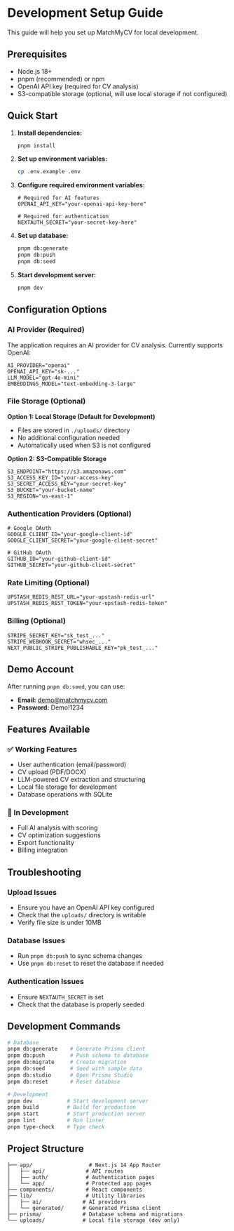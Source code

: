 # Development Setup Guide

This guide will help you set up MatchMyCV for local development.

## Prerequisites

- Node.js 18+
- pnpm (recommended) or npm
- OpenAI API key (required for CV analysis)
- S3-compatible storage (optional, will use local storage if not configured)

## Quick Start

1. **Install dependencies:**

   ```bash
   pnpm install
   ```

2. **Set up environment variables:**

   ```bash
   cp .env.example .env
   ```

3. **Configure required environment variables:**

   ```env
   # Required for AI features
   OPENAI_API_KEY="your-openai-api-key-here"

   # Required for authentication
   NEXTAUTH_SECRET="your-secret-key-here"
   ```

4. **Set up database:**

   ```bash
   pnpm db:generate
   pnpm db:push
   pnpm db:seed
   ```

5. **Start development server:**
   ```bash
   pnpm dev
   ```

## Configuration Options

### AI Provider (Required)

The application requires an AI provider for CV analysis. Currently supports OpenAI:

```env
AI_PROVIDER="openai"
OPENAI_API_KEY="sk-..."
LLM_MODEL="gpt-4o-mini"
EMBEDDINGS_MODEL="text-embedding-3-large"
```

### File Storage (Optional)

**Option 1: Local Storage (Default for Development)**

- Files are stored in `./uploads/` directory
- No additional configuration needed
- Automatically used when S3 is not configured

**Option 2: S3-Compatible Storage**

```env
S3_ENDPOINT="https://s3.amazonaws.com"
S3_ACCESS_KEY_ID="your-access-key"
S3_SECRET_ACCESS_KEY="your-secret-key"
S3_BUCKET="your-bucket-name"
S3_REGION="us-east-1"
```

### Authentication Providers (Optional)

```env
# Google OAuth
GOOGLE_CLIENT_ID="your-google-client-id"
GOOGLE_CLIENT_SECRET="your-google-client-secret"

# GitHub OAuth
GITHUB_ID="your-github-client-id"
GITHUB_SECRET="your-github-client-secret"
```

### Rate Limiting (Optional)

```env
UPSTASH_REDIS_REST_URL="your-upstash-redis-url"
UPSTASH_REDIS_REST_TOKEN="your-upstash-redis-token"
```

### Billing (Optional)

```env
STRIPE_SECRET_KEY="sk_test_..."
STRIPE_WEBHOOK_SECRET="whsec_..."
NEXT_PUBLIC_STRIPE_PUBLISHABLE_KEY="pk_test_..."
```

## Demo Account

After running `pnpm db:seed`, you can use:

- **Email:** demo@matchmycv.com
- **Password:** Demo!1234

## Features Available

### ✅ Working Features

- User authentication (email/password)
- CV upload (PDF/DOCX)
- LLM-powered CV extraction and structuring
- Local file storage for development
- Database operations with SQLite

### 🚧 In Development

- Full AI analysis with scoring
- CV optimization suggestions
- Export functionality
- Billing integration

## Troubleshooting

### Upload Issues

- Ensure you have an OpenAI API key configured
- Check that the `uploads/` directory is writable
- Verify file size is under 10MB

### Database Issues

- Run `pnpm db:push` to sync schema changes
- Use `pnpm db:reset` to reset the database if needed

### Authentication Issues

- Ensure `NEXTAUTH_SECRET` is set
- Check that the database is properly seeded

## Development Commands

```bash
# Database
pnpm db:generate    # Generate Prisma client
pnpm db:push        # Push schema to database
pnpm db:migrate     # Create migration
pnpm db:seed        # Seed with sample data
pnpm db:studio      # Open Prisma Studio
pnpm db:reset       # Reset database

# Development
pnpm dev           # Start development server
pnpm build         # Build for production
pnpm start         # Start production server
pnpm lint          # Run linter
pnpm type-check    # Type check
```

## Project Structure

```
├── app/                  # Next.js 14 App Router
│   ├── api/             # API routes
│   ├── auth/            # Authentication pages
│   └── app/             # Protected app pages
├── components/          # React components
├── lib/                 # Utility libraries
│   ├── ai/             # AI providers
│   └── generated/      # Generated Prisma client
├── prisma/             # Database schema and migrations
└── uploads/            # Local file storage (dev only)
```
